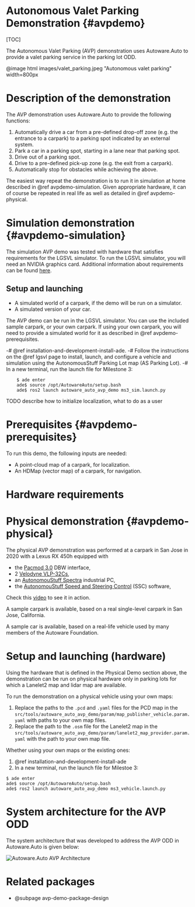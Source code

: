 Autonomous Valet Parking Demonstration {#avpdemo}
=================================================

[TOC]

The Autonomous Valet Parking (AVP) demonstration uses Autoware.Auto to provide a valet parking service in the parking lot ODD.

@image html images/valet_parking.jpeg "Autonomous valet parking" width=800px

# Description of the demonstration

The AVP demonstration uses Autoware.Auto to provide the following functions:

1. Automatically drive a car from a pre-defined drop-off zone (e.g. the entrance to a carpark) to a
   parking spot indicated by an external system.
2. Park a car in a parking spot, starting in a lane near that parking spot.
3. Drive out of a parking spot.
4. Drive to a pre-defined pick-up zone (e.g. the exit from a carpark).
5. Automatically stop for obstacles while achieving the above.

The easiest way repeat the demonstration is to run it in simulation at home described in @ref avpdemo-simulation.
Given appropriate hardware, it can of course be repeated in real life as well as detailed in @ref avpdemo-physical.

# Simulation demonstration {#avpdemo-simulation}

The simulation AVP demo was tested with hardware that satisfies requirements for the LGSVL simulator.
To run the LGSVL simulator, you will need an NVIDIA graphics card. Additional information about requirements can be found [here](https://www.lgsvlsimulator.com/docs/faq/#what-are-the-recommended-system-specs-what-are-the-minimum-required-system-specs).

## Setup and launching

- A simulated world of a carpark, if the demo will be run on a simulator.
- A simulated version of your car.

The AVP demo can be run in the LGSVL simulator.
You can use the included sample carpark, or your own carpark.
If using your own carpark, you will need to provide a simulated world for it as described in @ref avpdemo-prerequisites.

-# @ref installation-and-development-install-ade.
-# Follow the instructions on the @ref lgsvl page to install, launch, and configure a vehicle and simulation using the AutonomousStuff Parking Lot map (AS Parking Lot).
-# In a new terminal, run the launch file for Milestone 3:

        $ ade enter
        ade$ source /opt/AutowareAuto/setup.bash
        ade$ ros2 launch autoware_auto_avp_demo ms3_sim.launch.py

TODO describe how to initialize localization, what to do as a user

# Prerequisites {#avpdemo-prerequisites}

To run this demo, the following inputs are needed:

- A point-cloud map of a carpark, for localization.
- An HDMap (vector map) of a carpark, for navigation.

# Hardware requirements

# Physical demonstration {#avpdemo-physical}

The physical AVP demonstration was performed at a carpark in San Jose in 2020 with a Lexus RX 450h equipped with

- the [Pacmod 3.0](https://autonomoustuff.com/product/small-ev-by-wire-kits/) DBW interface,
- 2 [Velodyne VLP-32Cs](https://velodynelidar.com/products/ultra-puck/),
- an [AutonomouStuff Spectra](https://autonomoustuff.com/products/astuff-spectra) industrial PC,
- the [AutonomouStuff Speed and Steering Control](https://autonomoustuff.com/products/astuff-speed-steering-control-software) (SSC) software,

Check this [video](https://www.youtube.com/watch?v=MC7n8vwiLcg) to see it in action.

A sample carpark is available, based on a real single-level carpark in San Jose, California.

A sample car is available, based on a real-life vehicle used by many members of the Autoware Foundation.



# Setup and launching (hardware)

Using the hardware that is defined in the Physical Demo section above, the demonstration can be run on physical hardware only in parking lots for which a Lanelet2 map and lidar map are available.

To run the demonstration on a physical vehicle using your own maps:

1. Replace the paths to the `.pcd` and `.yaml` files for the PCD map in the `src/tools/autoware_auto_avp_demo/param/map_publisher_vehicle.param.yaml` with paths to your own map files.
2. Replace the path to the `.osm` file for the Lanelet2 map in the `src/tools/autoware_auto_avp_demo/param/lanelet2_map_provider.param.yaml` with the path to your own map file.

Whether using your own maps or the existing ones:

1. @ref installation-and-development-install-ade
2. In a new terminal, run the launch file for Milestoe 3:

```console
$ ade enter
ade$ source /opt/AutowareAuto/setup.bash
ade$ ros2 launch autoware_auto_avp_demo ms3_vehicle.launch.py
```

# System architecture for the AVP ODD

The system architecture that was developed to address the AVP ODD in Autoware.Auto is given below:

![Autoware.Auto AVP Architecture](images/AVP_Architecture.png)


# Related packages

- @subpage avp-demo-package-design
